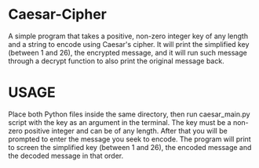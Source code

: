 # Caesar-Cipher
A simple program that takes a positive, non-zero integer key of any length and a string to encode using Caesar's cipher. It will print the simplified key (between 1 and 26), the encrypted message, and it will run such message through a decrypt function to also print the original message back.



# USAGE

Place both Python files inside the same directory, then run caesar_main.py script with the key as an argument in the terminal. The key must be a non-zero positive integer and can be of any length. After that you will be prompted to enter the message you seek to encode. The program will print to screen the simplified key (between 1 and 26), the encoded message and the decoded message in that order.

